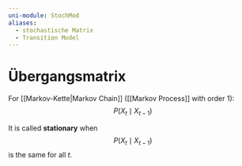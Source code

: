 ```yaml
---
uni-module: StochMod
aliases:
  - stochastische Matrix
  - Transition Model
---
```

# Übergangsmatrix

For [[Markov-Kette|Markov Chain]] ([[Markov Process]] with order $1$):
$$P(X_t\mid X_{t-1})$$

It is called **stationary** when 
$$P(X_t\mid X_{t-1})$$ is the same for all $t$.
